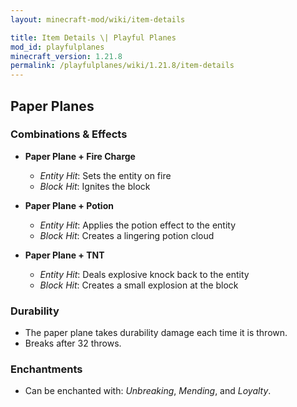 ```yaml
---
layout: minecraft-mod/wiki/item-details

title: Item Details \| Playful Planes
mod_id: playfulplanes
minecraft_version: 1.21.8
permalink: /playfulplanes/wiki/1.21.8/item-details
---
```


## Paper Planes

### Combinations & Effects

- **Paper Plane + Fire Charge**
  - *Entity Hit*: Sets the entity on fire
  - *Block Hit*: Ignites the block

- **Paper Plane + Potion**
  - *Entity Hit*: Applies the potion effect to the entity
  - *Block Hit*: Creates a lingering potion cloud

- **Paper Plane + TNT**
  - *Entity Hit*: Deals explosive knock back to the entity
  - *Block Hit*: Creates a small explosion at the block

### Durability

- The paper plane takes durability damage each time it is thrown.
- Breaks after 32 throws.

### Enchantments

- Can be enchanted with: *Unbreaking*, *Mending*, and *Loyalty*.